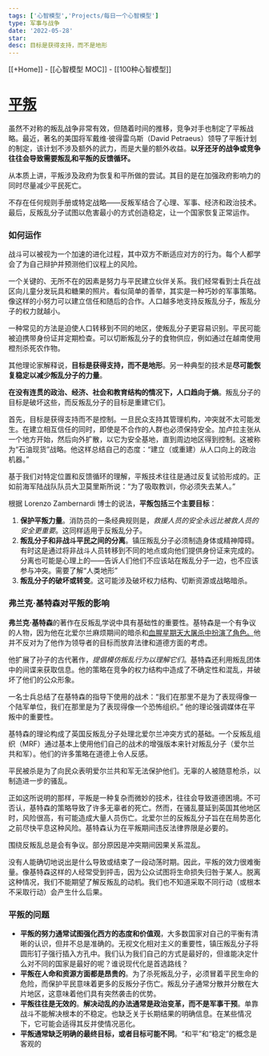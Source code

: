 ```yaml
---
tags: ['心智模型','Projects/每日一个心智模型']
type: 军事与战争
date: '2022-05-28'
star:
desc: 目标是获得支持，而不是地形
---
```

[[+Home]] - [[心智模型 MOC]] - [[100种心智模型]]


# [平叛](https://www.farnamstreetblog.com/2017/06/counterinsurgency/)


虽然不对称的叛乱战争非常有效，但随着时间的推移，竞争对手也制定了平叛战略。最近，著名的美国将军戴维·彼得雷乌斯（David Petraeus）领导了平叛计划的制定，该计划不涉及额外的武力，而是大量的额外收益。**以牙还牙的战争或竞争往往会导致需要叛乱和平叛的反馈循环。**


从本质上讲，平叛涉及政府为恢复和平所做的尝试。其目的是在加强政府影响力的同时尽量减少平民死亡。

不存在任何规则手册或特定战略——反叛军结合了心理、军事、经济和政治技术。最后，反叛乱分子试图以危害最小的方式创造稳定，让一个国家恢复正常运作。



### 如何运作

战斗可以被视为一个加速的进化过程，其中双方不断适应对方的行为。每个人都学会了为自己辩护并预测他们议程上的风险。

一个关键的、无所不在的因素是努力与平民建立伙伴关系。我们经常看到士兵在战区向儿童分发玩具和糖果的照片。看似简单的善举，其实是一种巧妙的军事策略。像这样的小努力可以建立信任和随后的合作。人口越多地支持反叛乱分子，叛乱分子的权力就越小。

一种常见的方法是迫使人口转移到不同的地区，使叛乱分子更容易识别。平民可能被迫携带身份证并定期检查。可以切断叛乱分子的食物供应，例如通过在越南使用橙剂杀死农作物。

其他理论家解释说，**目标是获得支持，而不是地形**。另一种典型的技术是**尽可能恢复稳定以减少叛乱分子的力量**。


**在没有连贯的政治、经济、社会和教育结构的情况下，人口趋向于熵**。叛乱分子的目标是破坏这些，而反叛乱分子的目标是重建它们。


首先，目标是获得支持而不是控制。一旦民众支持其管理机构，冲突就不太可能发生。在建立相互信任的同时，即使是不合作的人群也必须保持安全。加卢拉主张从一个地方开始，然后向外扩散，以它为安全基地，直到周边地区得到控制。这被称为“石油现货”战略。他这样总结自己的态度：“建立（或重建）从人口向上的政治机器。”

基于我们对特定位置和反馈循环的理解，平叛技术往往是通过反复试验形成的。正如前海军陆战队队员大卫莫里斯所说：“为了吸取教训，你必须失去某人。”


根据 Lorenzo Zambernardi 博士的说法，**平叛包括三个主要目标**：
1. **保护平叛力量**。消防员的一条经典规则是，_救援人员的安全永远比被救人员的安全更重要_。这同样适用于反叛乱分子。
2. **叛乱分子和非战斗平民之间的分离**。镇压叛乱分子必须制造身体或精神障碍。有时这是通过将非战斗人员转移到不同的地点或向他们提供身份证来完成的。分离也可能是心理上的——告诉人们他们不应该站在叛乱分子一边，也不应该参与冲突。需要了解“人类地形”
3. **叛乱分子的破坏或转变**。这可能涉及破坏权力结构、切断资源或战略暗杀。


### 弗兰克·基特森对平叛的影响
**弗兰克·基特森**的著作在反叛乱学说中具有基础性的重要性。基特森是一个有争议的人物，因为他在北爱尔兰麻烦期间的暗杀和[血腥星期天大屠杀中扮演了角色。](https://en.wikipedia.org/wiki/Bloody_Sunday_(1972))他并不反对为了他作为领导者的目标而放弃法律和道德方面的考虑。

他扩展了孙子的古代著作，_提倡模仿叛乱行为以理解它们_。基特森还利用叛乱团体中的间谍来获取信息。他的策略在竞争的权力结构中造成了不确定性和混乱，并破坏了他们的公众形象。

一名士兵总结了在基特森的指导下使用的战术：“我们在那里不是为了表现得像一个陆军单位，我们在那里是为了表现得像一个恐怖组织。” 他的理论强调媒体在平叛中的重要性。

基特森的理论构成了英国反叛乱分子处理北爱尔兰冲突方式的基础。一个反叛乱组织（MRF）通过基本上使用他们自己的战术的增强版本来针对叛乱分子（爱尔兰共和军）。他们的许多策略在道德上令人反感。

平民被杀是为了向民众表明爱尔兰共和军无法保护他们。无辜的人被随意枪杀，以制造进一步的骚乱。

正如这所说明的那样，平叛是一种复杂而微妙的技术，往往会导致道德困境。不可否认，基特森的策略导致了许多无辜者的死亡。然而，在骚乱蔓延到英国其他地区时，风险很高，有可能造成大量人员伤亡。北爱尔兰的反叛乱分子旨在在局势恶化之前尽快平息这种风险。基特森认为在平叛期间违反法律界限是必要的。

围绕反叛乱总是会有争议。部分原因是冲突期间因果关系混乱。

没有人能确切地说出是什么导致或结束了一段动荡时期。因此，平叛的效力很难衡量。像基特森这样的人经常受到抨击，因为公众试图将生命损失归咎于某人。脱离这种情况，我们不能期望了解反叛乱的动机。我们也不知道采取不同行动（或根本不采取行动）会产生什么后果。


### 平叛的问题

-   **平叛的努力通常试图强化西方的态度和价值观**，大多数国家对自己的平衡有清晰的认识，但并不总是准确的。无视文化相对主义的重要性，镇压叛乱分子将圆形钉子强行插入方孔中。我们认为我们自己的方式是最好的，但谁能决定什么对不同的国家是最好的呢？谁说现代化是首选路线？
-   **平叛在人命和资源方面都是昂贵的**。为了杀死叛乱分子，必须冒着平民生命的危险，而保护平民意味着更多的反叛分子伤亡。叛乱分子通常分散并分散在大片地区，这意味着他们具有突然袭击的优势。
-   **平叛往往是无效的**。**解决动乱的办法通常是政治变革，而不是军事干预**。单靠战斗不能解决根本的不稳定。也缺乏关于长期结果的明确信息。在某些情况下，它可能会适得其反并使情况恶化。
-   **平叛通常缺乏明确的最终目标，或者目标可能不同**。“和平”和“稳定”的概念是客观的
